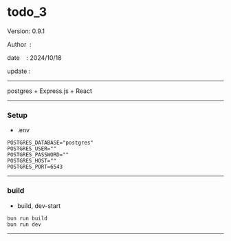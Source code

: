 ﻿# todo_3

 Version: 0.9.1

 Author  :
 
 date    : 2024/10/18

 update :

***

postgres + Express.js + React

***
### Setup
* .env

```
POSTGRES_DATABASE="postgres"
POSTGRES_USER=""
POSTGRES_PASSWORD=""
POSTGRES_HOST=""
POSTGRES_PORT=6543
```

***
### build

* build, dev-start

```
bun run build
bun run dev
```
***